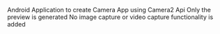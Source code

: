 Android Application to create Camera App using Camera2 Api
Only the preview is generated
No image capture or video capture functionality is added